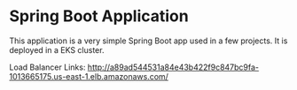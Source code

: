 # Spring Boot Application

This application is a very simple Spring Boot app used in a few projects. It is deployed in a EKS cluster.

Load Balancer Links: http://a89ad544531a84e43b422f9c847bc9fa-1013665175.us-east-1.elb.amazonaws.com/ 